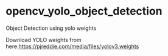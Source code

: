 # opencv_yolo_object_detection
Object Detection using yolo weights

Download YOLO weights from here:https://pjreddie.com/media/files/yolov3.weights

